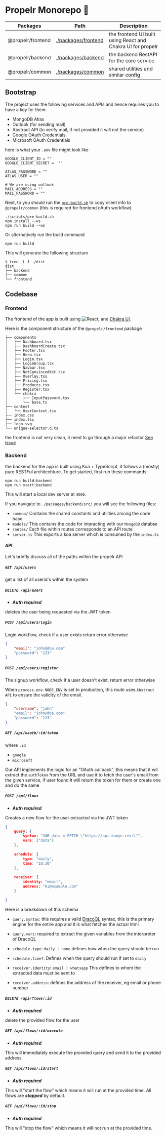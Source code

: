 # Propelr Monorepo 🚀

| Packages          | Path                                       |  Description
| ----------------- | ------------------------------------------ | --- | 
| @propelr/frontend | [./packages/frontend](./packages/frontend) | the frontend UI built using React and Chakra UI for propelr | 
| @propelr/backend  | [./packages/backend](./packages/backend)  | the backend RestAPI for the core service |
| @propelr/common   | [./packages/common](./packages/common)   | shared utilities and similar config |

## Bootstrap

The project uses the following services and APIs and hence requires you to have a key for them.
- MongoDB Atlas
- Outlook (for sending mail)
- Abstract API (to verify mail, if not provided it will not the service)
- Google OAuth Credentials
- Microsoft OAuth Credentials

here is what your `.env` file might look like

```env
GOOGLE_CLIENT_ID = ""
GOOGLE_CLIENT_SECRET =  ""

ATLAS_PASSWORD = ""
ATLAS_USER = ""

# We are using outlook
MAIL_ADDRESS = ""
MAIL_PASSWORD = ""
```

Next, to you should run the [`pre-build.sh`](./scripts/pre-build.sh) to copy client info  to `@propelr/common` (this is required for frontend oAuth workflow)

```shell
./scripts/pre-build.sh
npm install --ws
npm run build --ws
```

Or alternatively run the build command

```
npm run build
```

This will generate the following structure

```shell
$ tree -L 1 ./dist
dist
├── backend
├── common
└── frontend
```

## Codebase

### Frontend

The frontend of the app is built using ![React](https://img.shields.io/badge/React-20232A?logo=react&logoColor=61DAFB), and [Chakra UI](https://chakra-ui.com/).

Here is the component structure of the `@propelr/frontend` package

```
├── components
│   ├── Dashboard.tsx
│   ├── DashboardCreate.tsx
│   ├── Footer.tsx
│   ├── Hero.tsx
│   ├── Login.tsx
│   ├── LoginGroup.tsx
│   ├── Navbar.tsx
│   ├── NotConvincedYet.tsx
│   ├── Overlay.tsx
│   ├── Pricing.tsx
│   ├── Products.tsx
│   ├── Register.tsx
│   └── chakra
│       ├── InputPassword.tsx
│       └── base.ts
├── context
│   └── UserContext.tsx
├── index.css
├── index.tsx
├── logo.svg
└── unique-selector.d.ts
```

the frontend is not very clean, it need to go through a major refactor [See issue](https://github.com/Aadv1k/propelr/issues/1)


### Backend

the backend for the app is built using Koa + TypeScript, it follows a (mostly) pure RESTFul architechture. To get started, first run these commands:

```shell
npm run build:backend
npm run start:backend
```

This will start a local dev server at `4000`.

If you navigate to `./packages/backend/src/` you will see the following files:


- `common/` Contains the shared constants and utilities among the code base
- `models/` This contains the code for interacting with our `MongoDB` databse 
- `routes/` Each file within routes corresponds to an API route
- `server.ts` This exports a koa server which is consumed by the `index.ts` 

#### API

Let's briefly discuss all of the paths within the propelr API



##### `GET /api/users`

get a list of all userid's within the system

##### `DELETE /api/users` 

- ***Auth required***

deletes the user being requested via the JWT token 

##### `POST /api/users/login`

Login workflow, check if a user exists return error otherwise

```json
{
	"email": "john@doe.com"
	"password": "123"
}
```


##### `POST /api/users/register`

The signup workflow, check if a user doesn't exist, return error otherwise

When `process.env.NODE_ENV` is set to production, this route uses `Abstract API` to ensure the validity of the email.

```json
{
	"username": "john"
	"email": "john@doe.com"
	"password": "123"
}
```
	
##### `GET /api/oauth/:id/token`

where `:id`
- `google`
- `microsoft`

Our API implements the logic for an "OAuth callback", this means that it will extract the `authToken` from the URL and use it to fetch the user's email from the given service, if user found it will return the token for them or create one and do the same


##### `POST /api/flows`

- ***Auth required***

Creates a new flow for the user extracted via the JWT token

```json
{
	query: {
		syntax: "VAR data = FETCH \"https://api.kanye.rest\"",
		vars: ["data"]
	},
	
	schedule: {
		type: "daily",
		time: "10:30"
	},
	
	receiver: {
		identity: "email",
		address: "hi@example.com"
	}

}
```

Here is a breakdown of this schema

- `query.syntax`: this requires a valid [DracoQL](https://github.com/aadv1k/dracoql) syntax, this is the primary engine for the entire app and it is what fetches the actual html
- `query.vars`: required to extract the given variables from the interpreter of DracoQL

- `schedule.type`: `daily | none` defines how when the query should be run
- `schedule.time?`: Defines when the query should run if set to `daily`

- `receiver.identity`: `email | whatsapp` This defines to whom the extracted data must be sent to
- `receiver.address`: defines the address of the receiver, eg email or phone number

##### `DELETE /api/flows/:id`

- ***Auth required***

delete the provided flow for the user

##### `GET /api/flows/:id/execute`

- ***Auth required***

This will immediately execute the provided query and send it to the provided address


##### `GET /api/flows/:id/start`

- ***Auth required***

This will "start the flow" which means it will run at the provided time. All flows are ***stopped*** by default.

##### `GET /api/flows/:id/stop`

- ***Auth required***

This will "stop the flow" which means it will not run at the provided time. 
